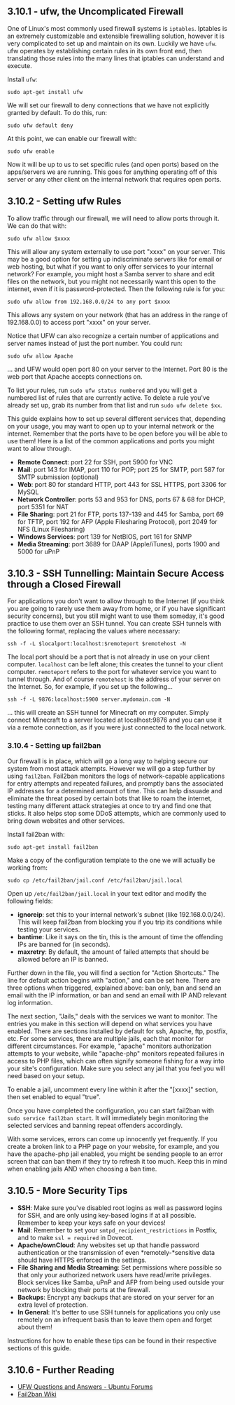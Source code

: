 ## 3.10.1 - ufw, the Uncomplicated Firewall

One of Linux's most commonly used firewall systems is `iptables`. Iptables is an extremely customizable and extensible firewalling solution, however it is very complicated to set up and maintain on its own. Luckily we have `ufw`. ufw operates by establishing certain rules in its own front end, then translating those rules into the many lines that iptables can understand and execute.

Install `ufw`:

`sudo apt-get install ufw` 

We will set our firewall to deny connections that we have not explicitly granted by default. To do this, run:

`sudo ufw default deny`
 
At this point, we can enable our firewall with:

`sudo ufw enable` 

Now it will be up to us to set specific rules (and open ports) based on the apps/servers we are running. This goes for anything operating off of this server or any other client on the internal network that requires open ports.

  
## 3.10.2 - Setting ufw Rules

To allow traffic through our firewall, we will need to allow ports through it. We can do that with:

`sudo ufw allow $xxxx` 

This will allow any system externally to use port "xxxx" on your server. This may be a good option for setting up indiscriminate servers like for email or web hosting, but what if you want to only offer services to your internal network? For example, you might host a Samba server to share and edit files on the network, but you might not necessarily want this open to the internet, even if it is password-protected. Then the following rule is for you:

`sudo ufw allow from 192.168.0.0/24 to any port $xxxx` 

This allows any system on your network (that has an address in the range of 192.168.0.0) to access port "xxxx" on your server.

Notice that UFW can also recognize a certain number of applications and server names instead of just the port number. You could run:

`sudo ufw allow Apache` 

... and UFW would open port 80 on your server to the Internet. Port 80 is the web port that Apache accepts connections on.

To list your rules, run `sudo ufw status numbered` and you will get a numbered list of rules that are currently active. To delete a rule you've already set up, grab its number from that list and run `sudo ufw delete $xx`.

  
This guide explains how to set up several different services that, depending on your usage, you may want to open up to your internal network or the internet. Remember that the ports have to be open before you will be able to use them! Here is a list of the common applications and ports you might want to allow through.

*   **Remote Connect**: port 22 for SSH, port 5900 for VNC
*   **Mail**: port 143 for IMAP, port 110 for POP; port 25 for SMTP, port 587 for SMTP submission (optional)
*   **Web**: port 80 for standard HTTP, port 443 for SSL HTTPS, port 3306 for MySQL
*   **Network Controller**: ports 53 and 953 for DNS, ports 67 & 68 for DHCP, port 5351 for NAT
*   **File Sharing**: port 21 for FTP, ports 137-139 and 445 for Samba, port 69 for TFTP, port 192 for AFP (Apple Filesharing Protocol), port 2049 for NFS (Linux Filesharing)
*   **Windows Services**: port 139 for NetBIOS, port 161 for SNMP
*   **Media Streaming**: port 3689 for DAAP (Apple/iTunes), ports 1900 and 5000 for uPnP

  
## 3.10.3 - SSH Tunnelling: Maintain Secure Access through a Closed Firewall

For applications you don't want to allow through to the Internet (if you think you are going to rarely use them away from home, or if you have significant security concerns), but you still might want to use them someday, it's good practice to use them over an SSH tunnel. You can create SSH tunnels with the following format, replacing the values where necessary:

`ssh -f -L $localport:localhost:$remoteport $remotehost -N`

The local port should be a port that is not already in use on your client computer. `localhost` can be left alone; this creates the tunnel to your client computer. `remoteport` refers to the port for whatever service you want to tunnel through. And of course `remotehost` is the address of your server on the Internet. So, for example, if you set up the following...

`ssh -f -L 9876:localhost:5900 server.mydomain.com -N`
 
... this will create an SSH tunnel for Minecraft on my computer. Simply connect Minecraft to a server located at localhost:9876 and you can use it via a remote connection, as if you were just connected to the local network.

  
### 3.10.4 - Setting up fail2ban

Our firewall is in place, which will go a long way to helping secure our system from most attack attempts. However we will go a step further by using `fail2ban`. Fail2ban monitors the logs of network-capable applications for entry attempts and repeated failures, and promptly bans the associated IP addresses for a determined amount of time. This can help dissuade and eliminate the threat posed by certain bots that like to roam the internet, testing many different attack strategies at once to try and find one that sticks. It also helps stop some DDoS attempts, which are commonly used to bring down websites and other services.

Install fail2ban with:

`sudo apt-get install fail2ban` 

Make a copy of the configuration template to the one we will actually be working from:

`sudo cp /etc/fail2ban/jail.conf /etc/fail2ban/jail.local`
 
Open up `/etc/fail2ban/jail.local` in your text editor and modify the following fields:

*   **ignoreip**: set this to your internal network's subnet (like 192.168.0.0/24). This will keep fail2ban from blocking you if you trip its conditions while testing your services.
*   **bantime**: Like it says on the tin, this is the amount of time the offending IPs are banned for (in seconds).
*   **maxretry**: By default, the amount of failed attempts that should be allowed before an IP is banned.

Further down in the file, you will find a section for "Action Shortcuts." The line for default action begins with "action," and can be set here. There are three options when triggered, explained above: ban only, ban and send an email with the IP information, or ban and send an email with IP AND relevant log information.

The next section, "Jails," deals with the services we want to monitor. The entries you make in this section will depend on what services you have enabled. There are sections installed by default for ssh, Apache, ftp, postfix, etc. For some services, there are multiple jails, each that monitor for different circumstances. For example, "apache" monitors authorization attempts to your website, while "apache-php" monitors repeated failures in access to PHP files, which can often signify someone fishing for a way into your site's configuration. Make sure you select any jail that you feel you will need based on your setup.

To enable a jail, uncomment every line within it after the "[xxxx]" section, then set enabled to equal "true".

Once you have completed the configuration, you can start fail2ban with `sudo service fail2ban start`. It will immediately begin monitoring the selected services and banning repeat offenders accordingly.

With some services, errors can come up innocently yet frequently. If you create a broken link to a PHP page on your website, for example, and you have the apache-php jail enabled, you might be sending people to an error screen that can ban them if they try to refresh it too much. Keep this in mind when enabling jails AND when choosing a ban time. 

  
## 3.10.5 - More Security Tips

*   **SSH**: Make sure you've disabled root logins as well as password logins for SSH, and are only using key-based logins if at all possible. Remember to keep your keys safe on your devices!
*   **Mail**: Remember to set your `smtpd_recipient_restrictions` in Postfix, and to make `ssl = required` in Dovecot.
*   **Apache/ownCloud**: Any websites set up that handle password authentication or the transmission of even *remotely-*sensitive data should have HTTPS enforced in the settings.
*   **File Sharing and Media Streaming**: Set permissions where possible so that only your authorized network users have read/write privileges. Block services like Samba, uPnP and AFP from being used outside your network by blocking their ports at the firewall.
*   **Backups**: Encrypt any backups that are stored on your server for an extra level of protection.
*   **In General**: It's better to use SSH tunnels for applications you only use remotely on an infrequent basis than to leave them open and forget about them!

Instructions for how to enable these tips can be found in their respective sections of this guide.

  
## 3.10.6 - Further Reading

*   [UFW Questions and Answers - Ubuntu Forums][1]
*   [Fail2ban Wiki][2]

 [1]: http://ubuntuforums.org/showthread.php?t=823741
 [2]: http://www.fail2ban.org/wiki/index.php/Main_Page